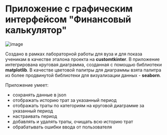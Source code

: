 # Приложение с графическим интерфейсом "Финансовый калькулятор"

![image](https://github.com/user-attachments/assets/b61e9b56-c40f-442c-9151-25cacb7d358f)

Создано в рамках лабораторной работы для вуза и для показа ученикам в качестве эталона проекта на **customtkinter**. В приложение интегрирована круговая диаграмма, созданная с помощью библиотеки **matplotlib**. В качестве цветовой палитры для диаграммы взята палитра
из более продвинутой библиотеки для визуализации данных - **seaborn**.

Приложение умеет:
- сохранять данные в json
- отображать историю трат за указанный период
- отображать траты по категориям на круговой диаграмме за указанный период
- настраивать период
- добавлять и удалять траты, очищать всю историю трат
- обрабатывать ошибки ввода от пользователя
